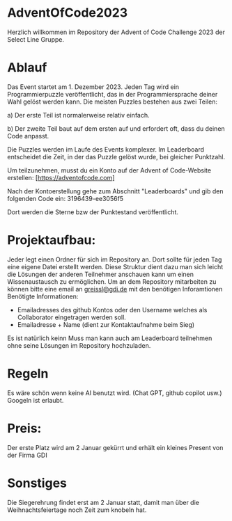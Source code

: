 # AdventOfCode2023

Herzlich willkommen im Repository der Advent of Code Challenge 2023 der Select Line Gruppe.

# Ablauf

Das Event startet am 1. Dezember 2023. Jeden Tag wird ein Programmierpuzzle veröffentlicht, das in der Programmiersprache deiner Wahl gelöst werden kann. Die meisten Puzzles bestehen aus zwei Teilen:

a) Der erste Teil ist normalerweise relativ einfach.

b) Der zweite Teil baut auf dem ersten auf und erfordert oft, dass du deinen Code anpasst.

Die Puzzles werden im Laufe des Events komplexer. Im Leaderboard entscheidet die Zeit, in der das Puzzle gelöst wurde, bei gleicher Punktzahl.

Um teilzunehmen, musst du ein Konto auf der Advent of Code-Website erstellen:  [https://adventofcode.com]

Nach der Kontoerstellung gehe zum Abschnitt "Leaderboards" und gib den folgenden Code ein: 3196439-ee3056f5

Dort werden die Sterne bzw der Punktestand veröffentlicht.

# Projektaufbau:

Jeder legt einen Ordner für sich im Repository an. 
Dort sollte für jeden Tag eine eigene Datei erstellt werden.
Diese Struktur dient dazu man sich leicht die Lösungen der anderen Teilnehmer anschauen kann um einen Wissenaustausch zu ermöglichen.
Um an dem Repository mitarbeiten zu können bitte eine email an greissl@gdi.de mit den benötigen Inforamtionen
Benötigte Informationen:
  - Emailadresses des github Kontos oder den Username welches als Collaborator eingetragen werden soll.
  - Emailadresse + Name (dient zur Kontaktaufnahme beim Sieg) 

Es ist natürlich keinn Muss man kann auch am Leaderboard teilnehmen ohne seine Lösungen im Repository hochzuladen. 

# Regeln

Es wäre schön wenn keine AI benutzt wird. (Chat GPT, github copilot  usw.) 
Googeln ist erlaubt. 

# Preis:

Der erste Platz wird am 2 Januar gekürrt und erhält ein kleines Present von der Firma GDI

# Sonstiges

Die Siegerehrung findet erst am 2 Januar statt, damit man über die Weihnachtsfeiertage noch Zeit zum knobeln hat.





